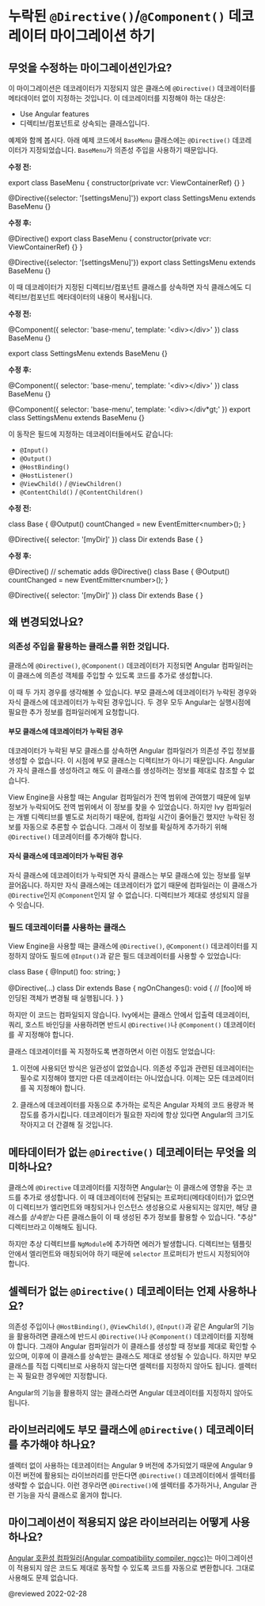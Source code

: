 <!--
# Missing `@Directive()`/`@Component()` decorator migration
-->
# 누락된 `@Directive()`/`@Component()` 데코레이터 마이그레이션 하기

<!--
## What does this migration do?
-->
## 무엇을 수정하는 마이그레이션인가요?

<!--
This migration adds an empty `@Directive()` decorator to undecorated
base classes that:

*   Angular 프레임워크 기능을 활용하는 클래스이며
*   Are extended by directives or components

For example, in the diff below, a `@Directive()` decorator is added to `BaseMenu` because `BaseMenu` uses dependency injection.

**Before**:
-->
이 마이그레이션은 데코레이터가 지정되지 않은 클래스에 `@Directive()` 데코레이터를 메타데이터 없이 지정하는 것입니다.
이 데코레이터를 지정해야 하는 대상은:

*   Use Angular features
*   디렉티브/컴포넌트로 상속되는 클래스입니다.

예제와 함께 봅시다.
아래 예제 코드에서 `BaseMenu` 클래스에는 `@Directive()` 데코레이터가 지정되었습니다.
`BaseMenu`가 의존성 주입을 사용하기 때문입니다.

**수정 전:**

<code-example format="typescript" language="typescript">

export class BaseMenu {
  constructor(private vcr: ViewContainerRef) {}
}

&commat;Directive({selector: '[settingsMenu]'})
export class SettingsMenu extends BaseMenu {}

</code-example>

<!--
**After**:
-->
**수정 후:**

<code-example format="typescript" language="typescript">

&commat;Directive()
export class BaseMenu {
  constructor(private vcr: ViewContainerRef) {}
}

&commat;Directive({selector: '[settingsMenu]'})
export class SettingsMenu extends BaseMenu {}

</code-example>

<!--
In the event that a directive or component is extended by a class without a decorator, the schematic copies any inherited directive or component metadata to the derived class.

**Before**:
-->
이 때 데코레이터가 지정된 디렉티브/컴포넌트 클래스를 상속하면 자식 클래스에도 디렉티브/컴포넌트 메타데이터의 내용이 복사됩니다.

**수정 전:**

<code-example format="typescript" language="typescript">

&commat;Component({
  selector: 'base-menu',
  template: '&lt;div&gt;&lt;/div&gt;'
})
class BaseMenu {}

export class SettingsMenu extends BaseMenu {}

</code-example>

<!--
**After**:
-->
**수정 후:**

<code-example format="typescript" language="typescript">

&commat;Component({
  selector: 'base-menu',
  template: '&lt;div&gt;&lt;/div&gt;'
})
class BaseMenu {}

&commat;Component({
  selector: 'base-menu',
  template: '&lt;div&gt;&lt;/div*gt;'
})
export class SettingsMenu extends BaseMenu {}

</code-example>

<!--
This schematic also decorates classes that use Angular field decorators, including:

*   `@Input()`
*   `@Output()`
*   `@HostBinding()`
*   `@HostListener()`
*   `@ViewChild()` / `@ViewChildren()`
*   `@ContentChild()` / `@ContentChildren()`

**Before**:
-->
이 동작은 필드에 지정하는 데코레이터들에서도 같습니다:

*   `@Input()`
*   `@Output()`
*   `@HostBinding()`
*   `@HostListener()`
*   `@ViewChild()` / `@ViewChildren()`
*   `@ContentChild()` / `@ContentChildren()`

**수정 전:**

<code-example format="typescript" language="typescript">

class Base {
  &commat;Output()
  countChanged = new EventEmitter&lt;number&gt;();
}

&commat;Directive({
  selector: '[myDir]'
})
class Dir extends Base {
}

</code-example>

<!--
**After**:
-->
**수정 후:**

<code-example format="typescript" language="typescript">

&commat;Directive() // schematic adds &commat;Directive()
class Base {
  &commat;Output()
  countChanged = new EventEmitter&lt;number&gt;();
}

&commat;Directive({
  selector: '[myDir]'
})
class Dir extends Base {
}

</code-example>


<!--
## Why is this migration necessary?
-->
## 왜 변경되었나요?

<!--
### Migrating classes that use DI
-->
### 의존성 주입을 활용하는 클래스를 위한 것입니다.

<!--
When a class has a `@Directive()` or `@Component()` decorator, the Angular compiler generates extra code to inject dependencies into the constructor.
When using inheritance, Ivy needs both the parent class and the child class to apply a decorator to generate the correct code.

You can think of this change as two cases: a parent class is missing a decorator or a child class is missing a decorator.
In both scenarios, Angular's runtime needs additional information from the compiler.
This additional information comes from adding decorators.
-->
클래스에 `@Directive()`, `@Component()` 데코레이터가 지정되면 Angular 컴파일러는 이 클래스에 의존성 객체를 주입할 수 있도록 코드를 추가로 생성합니다.

이 때 두 가지 경우를 생각해볼 수 있습니다.
부모 클래스에 데코레이터가 누락된 경우와 자식 클래스에 데코레이터가 누락된 경우입니다.
두 경우 모두 Angular는 실행시점에 필요한 추가 정보를 컴파일러에게 요청합니다.


<!--
#### Decorator missing from parent class
-->
#### 부모 클래스에 데코레이터가 누락된 경우

<!--
When the decorator is missing from the parent class, the subclass will inherit a constructor from a class for which the compiler did not generate special constructor info \(because it was not decorated as a directive\).
When Angular then tries to create the subclass, it doesn't have the correct info to create it.

In View Engine, the compiler has global knowledge, so it can look up the missing data.
However, the Ivy compiler only processes each directive in isolation.
This means that compilation can be faster, but the compiler can't automatically infer the same information as before.
Adding the `@Directive()` explicitly provides this information.

In the future, add `@Directive()` to base classes that do not already have decorators and are extended by directives.
-->
데코레이터가 누락된 부모 클래스를 상속하면 Angular 컴파일러가 의존성 주입 정보를 생성할 수 없습니다.
이 시점에 부모 클래스는 디렉티브가 아니기 때문입니다.
Angular가 자식 클래스를 생성하려고 해도 이 클래스를 생성하려는 정보를 제대로 참조할 수 없습니다.

View Engine을 사용할 때는 Angular 컴파일러가 전역 범위에 관여했기 때문에 일부 정보가 누락되어도 전역 범위에서 이 정보를 찾을 수 있었습니다.
하지만 Ivy 컴파일러는 개별 디렉티브를 별도로 처리하기 때문에, 컴파일 시간이 줄어들긴 했지만 누락된 정보를 자동으로 추론할 수 없습니다.
그래서 이 정보를 확실하게 추가하기 위해 `@Directive()` 데코레이터를 추가해야 합니다.


<!--
#### Decorator missing from child class
-->
#### 자식 클래스에 데코레이터가 누락된 경우

<!--
When the child class is missing the decorator, the child class inherits from the parent class yet has no decorators of its own.
Without a decorator, the compiler has no way of knowing that the class is a `@Directive` or `@Component`, so it doesn't generate the proper instructions for the directive.
-->
자식 클래스에 데코레이터가 누락되면 자식 클래스는 부모 클래스에 있는 정보를 일부 끌어옵니다.
하지만 자식 클래스에는 데코레이터가 없기 때문에 컴파일러는 이 클래스가 `@Directive`인지 `@Component`인지 알 수 없습니다.
디렉티브가 제대로 생성되지 않을 수 잇습니다.


<!--
### Migrating classes that use field decorators
-->
### 필드 데코레이터를 사용하는 클래스

<!--
In ViewEngine, base classes with field decorators like `@Input()` worked even when the class did not have a `@Directive()` or `@Component()` decorator.
For example:

<code-example format="typescript" language="typescript">

class Base {
  &commat;Input()
  foo: string;
}

&commat;Directive(&hellip;)
class Dir extends Base {
  ngOnChanges(): void {
    // notified when bindings to [foo] are updated
  }
}

</code-example>

However, this example won't compile with Ivy because the `Base` class *requires* either a `@Directive()` or `@Component()` decorator to generate code for inputs, outputs, queries, and host bindings.

Always requiring a class decorator leads to two main benefits for Angular:

1.  The previous behavior was inconsistent.
    Some Angular features required a decorator \(dependency injection\), but others did not.
    Now, all Angular features consistently require a class decorator.

1.  Supporting undecorated classes increases the code size and complexity of Angular.
    Always requiring class decorators allows the framework to become smaller and simpler for all users.
-->
View Engine을 사용할 때는 클래스에 `@Directive()`, `@Component()` 데코레이터를 지정하지 않아도 필드에 `@Input()`과 같은 필드 데코레이터를 사용할 수 있었습니다:

<code-example format="typescript" language="typescript">

class Base {
  &commat;Input()
  foo: string;
}

&commat;Directive(&hellip;)
class Dir extends Base {
  ngOnChanges(): void {
    // [foo]에 바인딩된 객체가 변경될 때 실행됩니다.
  }
}

</code-example>

하지만 이 코드는 컴파일되지 않습니다.
Ivy에서는 클래스 안에서 입출력 데코레이터, 쿼리, 호스트 바인딩을 사용하려면 반드시 `@Directive()`나 `@Component()` 데코레이터를 _꼭_ 지정해야 합니다.

클래스 데코레이터를 꼭 지정하도록 변경하면서 이런 이점도 얻었습니다:

1.  이전에 사용되던 방식은 일관성이 없었습니다.
    의존성 주입과 관련된 데코레이터는 필수로 지정해야 했지만 다른 데코레이터는 아니었습니다.
    이제는 모든 데코레이터를 꼭 지정해야 합니다.

1.  클래스에 데코레이터를 자동으로 추가하는 로직은 Angular 자체의 코드 용량과 복잡도를 증가시킵니다.
    데코레이터가 필요한 자리에 항상 있다면 Angular의 크기도 작아지고 더 간결해 질 것입니다.


<!--
## What does it mean to have a `@Directive()` decorator with no metadata inside of it?
-->
## 메타데이터가 없는 `@Directive()` 데코레이터는 무엇을 의미하나요?

<!--
The presence of the `@Directive` decorator causes Angular to generate extra code for the affected class.
If that decorator includes no properties \(metadata\), the directive won't be matched to elements or instantiated directly, but other classes that *extend* the directive class will inherit this generated code.
You can think of this as an "abstract" directive.

Adding an abstract directive to an `NgModule` will cause an error.
A directive must have a `selector` property defined in order to match some element in a template.
-->
클래스에 `@Directive` 데코레이터를 지정하면 Angular는 이 클래스에 영향을 주는 코드를 추가로 생성합니다.
이 때 데코레이터에 전달되는 프로퍼티(메타데이터)가 없으면 이 디렉티브가 엘리먼트와 매칭되거나 인스턴스 생성용으로 사용되지는 않지만, 해당 클래스를 _상속받는_ 다른 클래스들이 이 때 생성된 추가 정보를 활용할 수 있습니다.
"추상" 디렉티브라고 이해해도 됩니다.

하지만 추상 디렉티브를 `NgModule`에 추가하면 에러가 발생합니다.
디렉티브는 템플릿 안에서 엘리먼트와 매칭되어야 하기 때문에 `selector` 프로퍼티가 반드시 지정되어야 합니다.


<!--
## When do I need a `@Directive()` decorator without a selector?
-->
## 셀렉터가 없는 `@Directive()` 데코레이터는 언제 사용하나요?

<!--
If you're using dependency injection, or any Angular-specific feature, such as `@HostBinding()`, `@ViewChild()`, or `@Input()`, you need a `@Directive()` or `@Component()` decorator.
The decorator lets the compiler know to generate the correct instructions to create that class and any classes that extend it.
If you don't want to use that base class as a directive directly, leave the selector blank.
If you do want it to be usable independently, fill in the metadata as usual.

Classes that don't use Angular features don't need an Angular decorator.
-->
의존성 주입이나 `@HostBinding()`, `@ViewChild()`, `@Input()`과 같은 Angular의 기능을 활용하려면 클래스에 반드시 `@Directive()`나 `@Component()` 데코레이터를 지정해야 합니다.
그래야 Angular 컴파일러가 이 클래스를 생성할 때 정보를 제대로 확인할 수 있으며, 이후에 이 클래스를 상속받는 클래스도 제대로 생성될 수 있습니다.
하지만 부모 클래스를 직접 디렉티브로 사용하지 않는다면 셀렉터를 지정하지 않아도 됩니다.
셀렉터는 꼭 필요한 경우에만 지정합니다.

Angular의 기능을 활용하지 않는 클래스라면 Angular 데코레이터를 지정하지 않아도 됩니다.


<!--
## I'm a library author. Should I add the `@Directive()` decorator to base classes?
-->
## 라이브러리에도 부모 클래스에 `@Directive()` 데코레이터를 추가해야 하나요?

<!--
As support for selectorless decorators is introduced in Angular version 9, if you want to support Angular version 8 and earlier, you shouldn't add a selectorless `@Directive()` decorator.
You can either add `@Directive()` with a selector or move the Angular-specific features to affected subclasses.
-->
셀렉터 없이 사용하는 데코레이터는 Angular 9 버전에 추가되었기 때문에 Angular 9 이전 버전에 활용되는 라이브러리를 만든다면 `@Directive()` 데코레이터에서 셀렉터를 생략할 수 없습니다.
이런 경우라면 `@Directive()`에 셀렉터를 추가하거나, Angular 관련 기능을 자식 클래스로 옮겨야 합니다.


<!--
## What about applications using non-migrated libraries?
-->
## 마이그레이션이 적용되지 않은 라이브러리는 어떻게 사용하나요?

<!--
The [Angular compatibility compiler](guide/glossary#ngcc) \(`ngcc`\) should automatically transform any non-migrated libraries to generate the proper code.
-->
[Angular 호환성 컴파일러(Angular compatibility compiler, ngcc)](guide/glossary#ngcc)는 마이그레이션이 적용되지 않은 코드도 제대로 동작할 수 있도록 코드를 자동으로 변환합니다.
그대로 사용해도 문제 없습니다.


<!-- links -->

<!-- external links -->

<!-- end links -->

@reviewed 2022-02-28
